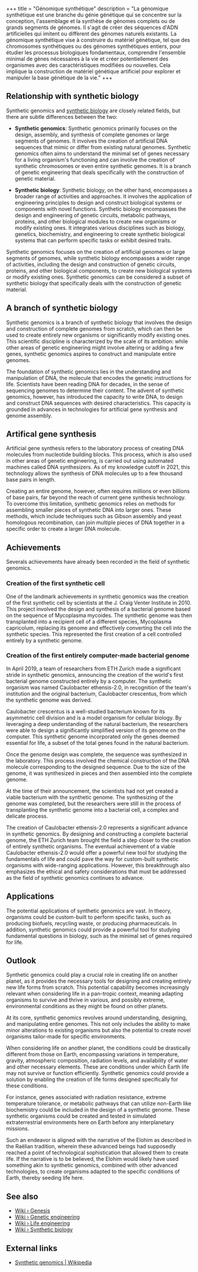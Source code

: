 +++
title = "Génomique synthétique"
description = "La génomique synthétique est une branche du génie génétique qui se concentre sur la conception, l'assemblage et la synthèse de génomes complets ou de grands segments de génomes. Il s'agit de créer des séquences d'ADN artificielles qui imitent ou diffèrent des génomes naturels existants. La génomique synthétique vise à construire du matériel génétique, tel que des chromosomes synthétiques ou des génomes synthétiques entiers, pour étudier les processus biologiques fondamentaux, comprendre l'ensemble minimal de gènes nécessaires à la vie et créer potentiellement des organismes avec des caractéristiques modifiées ou nouvelles. Cela implique la construction de matériel génétique artificiel pour explorer et manipuler la base génétique de la vie."
+++

## Relationship with synthetic biology

Synthetic genomics and [synthetic biology](../../wiki/synthetic-biology/) are closely related fields, but there are subtle differences between the two:

- **Synthetic genomics**: Synthetic genomics primarily focuses on the design, assembly, and synthesis of complete genomes or large segments of genomes. It involves the creation of artificial DNA sequences that mimic or differ from existing natural genomes. Synthetic genomics often aims to understand the minimal set of genes necessary for a living organism's functioning and can involve the creation of synthetic chromosomes or even entire synthetic genomes. It is a branch of genetic engineering that deals specifically with the construction of genetic material.

- **Synthetic biology**: Synthetic biology, on the other hand, encompasses a broader range of activities and approaches. It involves the application of engineering principles to design and construct biological systems or components with novel functions. Synthetic biology encompasses the design and engineering of genetic circuits, metabolic pathways, proteins, and other biological modules to create new organisms or modify existing ones. It integrates various disciplines such as biology, genetics, biochemistry, and engineering to create synthetic biological systems that can perform specific tasks or exhibit desired traits.

Synthetic genomics focuses on the creation of artificial genomes or large segments of genomes, while synthetic biology encompasses a wider range of activities, including the design and construction of genetic circuits, proteins, and other biological components, to create new biological systems or modify existing ones. Synthetic genomics can be considered a subset of synthetic biology that specifically deals with the construction of genetic material.

## A branch of synthetic biology

Synthetic genomics is a branch of synthetic biology that involves the design and construction of complete genomes from scratch, which can then be used to create entirely new organisms or significantly modify existing ones. This scientific discipline is characterized by the scale of its ambition: while other areas of genetic engineering might involve altering or adding a few genes, synthetic genomics aspires to construct and manipulate entire genomes.

The foundation of synthetic genomics lies in the understanding and manipulation of DNA, the molecule that encodes the genetic instructions for life. Scientists have been reading DNA for decades, in the sense of sequencing genomes to determine their content. The advent of synthetic genomics, however, has introduced the capacity to write DNA, to design and construct DNA sequences with desired characteristics. This capacity is grounded in advances in technologies for artificial gene synthesis and genome assembly.

## Artifical gene synthesis

Artificial gene synthesis refers to the laboratory process of creating DNA molecules from nucleotide building blocks. This process, which is also used in other areas of genetic engineering, is carried out using automated machines called DNA synthesizers. As of my knowledge cutoff in 2021, this technology allows the synthesis of DNA molecules up to a few thousand base pairs in length.

Creating an entire genome, however, often requires millions or even billions of base pairs, far beyond the reach of current gene synthesis technology. To overcome this limitation, synthetic genomics relies on methods for assembling smaller pieces of synthetic DNA into larger ones. These methods, which include techniques such as Gibson assembly and yeast homologous recombination, can join multiple pieces of DNA together in a specific order to create a larger DNA molecule.

## Achievements

Severals achievements have already been recorded in the field of synthetic genomics.

### Creation of the first synthetic cell

One of the landmark achievements in synthetic genomics was the creation of the first synthetic cell by scientists at the J. Craig Venter Institute in 2010. This project involved the design and synthesis of a bacterial genome based on the sequence of Mycoplasma mycoides. The synthetic genome was then transplanted into a recipient cell of a different species, Mycoplasma capricolum, replacing its genome and effectively converting the cell into the synthetic species. This represented the first creation of a cell controlled entirely by a synthetic genome.

### Creation of the first entirely computer-made bacterial genome

In April 2019, a team of researchers from ETH Zurich made a significant stride in synthetic genomics, announcing the creation of the world's first bacterial genome constructed entirely by a computer. The synthetic organism was named Caulobacter ethensis-2.0, in recognition of the team's institution and the original bacterium, Caulobacter crescentus, from which the synthetic genome was derived.

Caulobacter crescentus is a well-studied bacterium known for its asymmetric cell division and is a model organism for cellular biology. By leveraging a deep understanding of the natural bacterium, the researchers were able to design a significantly simplified version of its genome on the computer. This synthetic genome incorporated only the genes deemed essential for life, a subset of the total genes found in the natural bacterium.

Once the genome design was complete, the sequence was synthesized in the laboratory. This process involved the chemical construction of the DNA molecule corresponding to the designed sequence. Due to the size of the genome, it was synthesized in pieces and then assembled into the complete genome.

At the time of their announcement, the scientists had not yet created a viable bacterium with the synthetic genome. The synthesizing of the genome was completed, but the researchers were still in the process of transplanting the synthetic genome into a bacterial cell, a complex and delicate process.

The creation of Caulobacter ethensis-2.0 represents a significant advance in synthetic genomics. By designing and constructing a complete bacterial genome, the ETH Zurich team brought the field a step closer to the creation of entirely synthetic organisms. The eventual achievement of a viable Caulobacter ethensis-2.0 would offer a powerful new tool for studying the fundamentals of life and could pave the way for custom-built synthetic organisms with wide-ranging applications. However, this breakthrough also emphasizes the ethical and safety considerations that must be addressed as the field of synthetic genomics continues to advance.

## Applications

The potential applications of synthetic genomics are vast. In theory, organisms could be custom-built to perform specific tasks, such as producing biofuels, recycling waste, or producing pharmaceuticals. In addition, synthetic genomics could provide a powerful tool for studying fundamental questions in biology, such as the minimal set of genes required for life.

## Outlook

Synthetic genomics could play a crucial role in creating life on another planet, as it provides the necessary tools for designing and creating entirely new life forms from scratch. This potential capability becomes increasingly relevant when considering life in a pan-tropic context, meaning adapting organisms to survive and thrive in various, and possibly extreme, environmental conditions as they might be found on other planets.

At its core, synthetic genomics revolves around understanding, designing, and manipulating entire genomes. This not only includes the ability to make minor alterations to existing organisms but also the potential to create novel organisms tailor-made for specific environments.

When considering life on another planet, the conditions could be drastically different from those on Earth, encompassing variations in temperature, gravity, atmospheric composition, radiation levels, and availability of water and other necessary elements. These are conditions under which Earth life may not survive or function efficiently. Synthetic genomics could provide a solution by enabling the creation of life forms designed specifically for these conditions.

For instance, genes associated with radiation resistance, extreme temperature tolerance, or metabolic pathways that can utilize non-Earth like biochemistry could be included in the design of a synthetic genome. These synthetic organisms could be created and tested in simulated extraterrestrial environments here on Earth before any interplanetary missions.

Such an endeavor is aligned with the narrative of the Elohim as described in the Raëlian tradition, wherein these advanced beings had supposedly reached a point of technological sophistication that allowed them to create life. If the narrative is to be believed, the Elohim would likely have used something akin to synthetic genomics, combined with other advanced technologies, to create organisms adapted to the specific conditions of Earth, thereby seeding life here.

## See also

- [Wiki › Genesis](../../wiki/genesis/)
- [Wiki › Genetic engineering](../../wiki/genetic-engineering/)
- [Wiki › Life engineering](../../wiki/life-engineering/)
- [Wiki › Synthetic biology](../../wiki/synthetic-biology/)

## External links

- [Synthetic genomics | Wikipedia](https://en.wikipedia.org/wiki/Synthetic_genomics)